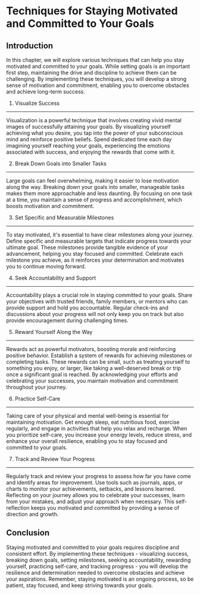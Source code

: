 Techniques for Staying Motivated and Committed to Your Goals
=====================================================================

Introduction
------------

In this chapter, we will explore various techniques that can help you stay motivated and committed to your goals. While setting goals is an important first step, maintaining the drive and discipline to achieve them can be challenging. By implementing these techniques, you will develop a strong sense of motivation and commitment, enabling you to overcome obstacles and achieve long-term success.

1. Visualize Success
--------------------

Visualization is a powerful technique that involves creating vivid mental images of successfully attaining your goals. By visualizing yourself achieving what you desire, you tap into the power of your subconscious mind and reinforce positive beliefs. Spend dedicated time each day imagining yourself reaching your goals, experiencing the emotions associated with success, and enjoying the rewards that come with it.

2. Break Down Goals into Smaller Tasks
--------------------------------------

Large goals can feel overwhelming, making it easier to lose motivation along the way. Breaking down your goals into smaller, manageable tasks makes them more approachable and less daunting. By focusing on one task at a time, you maintain a sense of progress and accomplishment, which boosts motivation and commitment.

3. Set Specific and Measurable Milestones
-----------------------------------------

To stay motivated, it's essential to have clear milestones along your journey. Define specific and measurable targets that indicate progress towards your ultimate goal. These milestones provide tangible evidence of your advancement, helping you stay focused and committed. Celebrate each milestone you achieve, as it reinforces your determination and motivates you to continue moving forward.

4. Seek Accountability and Support
----------------------------------

Accountability plays a crucial role in staying committed to your goals. Share your objectives with trusted friends, family members, or mentors who can provide support and hold you accountable. Regular check-ins and discussions about your progress will not only keep you on track but also provide encouragement during challenging times.

5. Reward Yourself Along the Way
--------------------------------

Rewards act as powerful motivators, boosting morale and reinforcing positive behavior. Establish a system of rewards for achieving milestones or completing tasks. These rewards can be small, such as treating yourself to something you enjoy, or larger, like taking a well-deserved break or trip once a significant goal is reached. By acknowledging your efforts and celebrating your successes, you maintain motivation and commitment throughout your journey.

6. Practice Self-Care
---------------------

Taking care of your physical and mental well-being is essential for maintaining motivation. Get enough sleep, eat nutritious food, exercise regularly, and engage in activities that help you relax and recharge. When you prioritize self-care, you increase your energy levels, reduce stress, and enhance your overall resilience, enabling you to stay focused and committed to your goals.

7. Track and Review Your Progress
---------------------------------

Regularly track and review your progress to assess how far you have come and identify areas for improvement. Use tools such as journals, apps, or charts to monitor your achievements, setbacks, and lessons learned. Reflecting on your journey allows you to celebrate your successes, learn from your mistakes, and adjust your approach when necessary. This self-reflection keeps you motivated and committed by providing a sense of direction and growth.

Conclusion
----------

Staying motivated and committed to your goals requires discipline and consistent effort. By implementing these techniques - visualizing success, breaking down goals, setting milestones, seeking accountability, rewarding yourself, practicing self-care, and tracking progress - you will develop the resilience and determination needed to overcome obstacles and achieve your aspirations. Remember, staying motivated is an ongoing process, so be patient, stay focused, and keep striving towards your goals.
